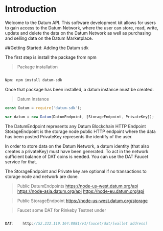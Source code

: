 # Introduction

Welcome to the Datum API. This software development kit allows for users to gain access to the Datum Network, where the user can store, read, write, update and delete the data on the Datum Network as
well as purchasing and selling data on the Datum Marketplace.

##Getting Started: Adding the Datum sdk

The first step is install the package from npm

>Package installation

```javascript

Npm: npm install datum-sdk
````

Once that package has been installed, a datum instance must be created.

>Datum Instance

```javascript
const Datum = require('datum-sdk');

var datum = new Datum(DatumEndpoint, [StorageEndpoint, PrivateKey]);
```

The DatumEndpoint represents any Datum Blockchain HTTP Endpoint
StorageEndpoint is the storage node public HTTP endpoint where the data has been posted
PrivateKey represents the identify of the user.

In order to store data on the Datum Network, a datum identity (that also creates a privateKey) must have been generated.
To act in the network sufficient balance of DAT coins is needed. You can use the DAT Faucet service for that.

The StorageEndpoint and Private key are optional if no transactions to storage node and network are done.

> Public DatumEndpoints
https://node-us-west.datum.org/api
https://node-asia.datum.org/api
https://node-eu.datum.org/api

> Public StorageEndpoint
https://node-us-west.datum.org/storage


> Faucet some DAT for Rinkeby Testnet under

```javascript

DAT:    http://52.232.119.164:8081/v1/faucet/dat/[wallet address]
```





